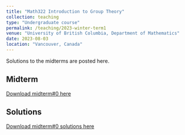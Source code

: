 ```yaml
---
title: "Math322 Introduction to Group Theory"
collection: teaching
type: "Undergraduate course"
permalink: /teaching/2023-winter-term1
venue: "University of British Columbia, Department of Mathematics"
date: 2023-08-03
location: "Vancouver, Canada"
---
```


Solutions to the midterms are posted here.

## Midterm

[Download midterm#0 here](http://kennethnye.github.io/files/Math322_midterm0.pdf)

## Solutions

[Download midterm#0 solutions here](http://kennethnye.github.io/files/Math322_midterm0_sols.pdf)
